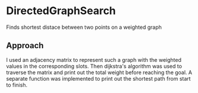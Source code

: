# DirectedGraphSearch
Finds shortest distace between two points on a weighted graph
## Approach
I used an adjacency matrix to represent such a graph with the weighted values in the corresponding slots. Then dijkstra's algorithm was used to traverse the matrix and print out the total weight before reaching the goal. A separate function was implemented to print out the shortest path from start to finish. 
